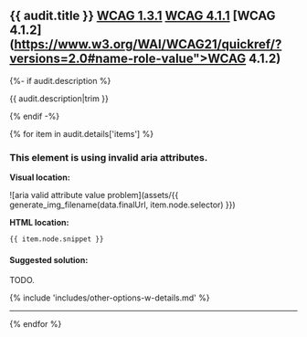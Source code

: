 ## {{ audit.title }} [WCAG 1.3.1](https://www.w3.org/WAI/WCAG21/quickref/?versions=2.0#info-and-relationships) [WCAG 4.1.1](https://www.w3.org/WAI/WCAG21/quickref/?versions=2.0#parsing) [WCAG 4.1.2](https://www.w3.org/WAI/WCAG21/quickref/?versions=2.0#name-role-value">WCAG 4.1.2)

{%- if audit.description %}

{{ audit.description|trim }}

{% endif -%}

{% for item in audit.details['items'] %}

### This element is using invalid aria attributes.

__Visual location:__

![aria valid attribute value problem](assets/{{ generate_img_filename(data.finalUrl, item.node.selector) }})


__HTML location:__

```html
{{ item.node.snippet }}
```

#### Suggested solution:

TODO.

{% include 'includes/other-options-w-details.md' %}

---

{% endfor %}
